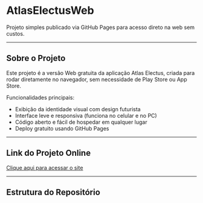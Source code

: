 # AtlasElectusWeb

Projeto simples publicado via GitHub Pages para acesso direto na web sem custos.

---

## Sobre o Projeto
Este projeto é a versão Web gratuita da aplicação Atlas Electus, criada para rodar diretamente no navegador, sem necessidade de Play Store ou App Store.

Funcionalidades principais:
- Exibição da identidade visual com design futurista  
- Interface leve e responsiva (funciona no celular e no PC)  
- Código aberto e fácil de hospedar em qualquer lugar  
- Deploy gratuito usando GitHub Pages  

---

## Link do Projeto Online
[Clique aqui para acessar o site](https://github.com/electusjhon-dev/AtlasElectusWeb)

---

## Estrutura do Repositório
